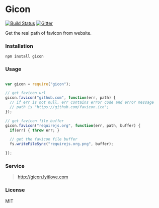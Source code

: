 # Gicon

[![Build Status](https://travis-ci.org/kenticny/Gicon.svg?branch=master)](https://travis-ci.org/kenticny/Gicon)
[![Gitter](https://img.shields.io/badge/gitter-join%20chat-green.svg?style=flat)](https://gitter.im/kenticny/Gicon?utm_source=badge)

Get the real path of favicon from website.

### Installation

    npm install gicon

### Usage

```javascript

var gicon = require("gicon");

// get favicon url
gicon.favicon("github.com", function(err, path) {
  // if err is not null, err contains error code and error message
  // path is "https://github.com/favicon.ico";
});

// get favicon file buffer
gicon.favicon("requirejs.org", function(err, path, buffer) {
  if(err) { throw err; }

  // get the favicon file buffer
  fs.writeFileSync("requirejs.org.png", buffer);

});

```

### Service

> http://gicon.lyitlove.com

### License

MIT